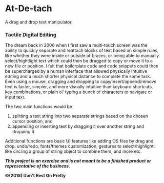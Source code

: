 # At-De-tach

A drag and drop text manipulator.

### Tactile Digital Editing

The dream back in 2006 when I first saw a multi-touch screen was the ability to quickly separate and reattach blocks of text based on simple rules, like whether they were inside or outside of braces, or being able to manually select/hightlight text which could then be dragged to copy or move it to a new file or position. I felt that boilerplate code and code snippets could then be supercharged by a human interface that allowed physically intuitive editing and a much shorter physical distance to complete the same task. Even using a mouse, dragging and dropping to copy/insert/append/remove text is faster, simpler, and more visually intuitive than keyboard shortcuts, key combinations, or plain ol' typing a bunch of characters to navigate or input text.

The two main functions would be 
1) splitting a text string into two separate strings based on the chosen cursor position, and 
2) appending or inserting text by dragging it over another string and dropping it.

Additional functions are basic UI features like adding OS files by drag and drop, undo/redo, fonts/themes customization, gestures to select/highlight: like circling a group of string object to combine them, and more etc.

***This project is an exercise and is not meant to be a finished product or representative of the business.***

__©(2018) Don't Rest On Pretty__
